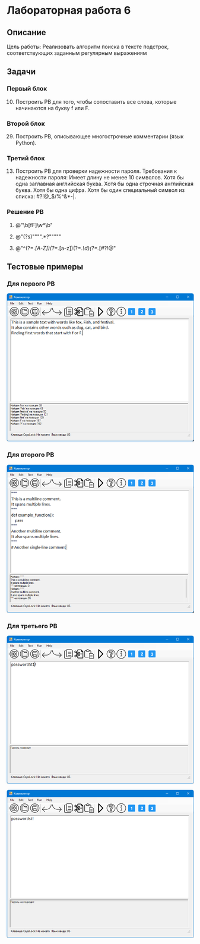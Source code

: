 # Лабораторная работа 6

## Описание

Цель работы: Реализовать алгоритм поиска в тексте подстрок, соответствующих заданным регулярным выражениям

## Задачи
### Первый блок
10. Построить РВ для того, чтобы сопоставить все слова, которые
начинаются на букву f или F.
### Второй блок
29. Построить РВ, описывающее многострочные комментарии
(язык Python).
### Третий блок
13. Построить РВ для проверки надежности пароля. Требования к
надежности пароля: Имеет длину не менее 10 символов. Хотя бы одна
заглавная английская буква. Хотя бы одна строчная английская буква. Хотя
бы одна цифра. Хотя бы один специальный символ из списка:
#?!@_$/%\^&*-|.

### Решение РВ

1) @"\b[fF]\w*\b"

2) @"(?s)\""\"".*?\""\"""

3) @"^(?=.*[A-Z])(?=.*[a-z])(?=.*\d)(?=.*[#?!@$%^&*_\-|]).{10,}$"

## Тестовые примеры
### Для первого РВ
![Схема](6Пример.PNG)

### Для второго РВ
![Схема](6Пример2.PNG)

### Для третьего РВ
![Схема](6Пример3.PNG)

![Схема](6Пример4.PNG)
